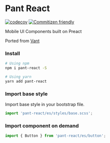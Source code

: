 # Pant React

[![codecov](https://codecov.io/gh/webyom/pant/branch/master/graph/badge.svg)](https://codecov.io/gh/webyom/pant-react)
[![Commitizen friendly](https://img.shields.io/badge/commitizen-friendly-brightgreen.svg)](http://commitizen.github.io/cz-cli/)

Mobile UI Components built on Preact

Ported from [Vant](https://github.com/youzan/vant)

### Install

```bash
# Using npm
npm i pant-react -S

# Using yarn
yarn add pant-react
```

### Import base style

Import base style in your bootstrap file.

```js
import 'pant-react/es/styles/base.scss';
```

### Import component on demand

```js
import { Button } from 'pant-react/es/button';
```
